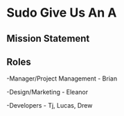 # Sudo Give Us An A

## Mission Statement

## Roles
-Manager/Project Management - Brian

-Design/Marketing - Eleanor 

-Developers - Tj, Lucas, Drew
